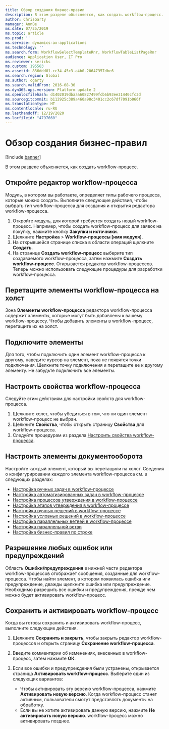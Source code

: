 ```yaml
---
title: Обзор создания бизнес-правил
description: В этом разделе объясняется, как создать workflow-процесс.
author: ChrisGarty
manager: AnnBe
ms.date: 07/25/2019
ms.topic: article
ms.prod: ''
ms.service: dynamics-ax-applications
ms.technology: ''
ms.search.form: WorkflowSelectTemplateRnr, WorkflowTableListPageRnr
audience: Application User, IT Pro
ms.reviewer: sericks
ms.custom: 195583
ms.assetid: 836ddd01-cc34-45c3-a4b0-20647357dbc6
ms.search.region: Global
ms.author: cgarty
ms.search.validFrom: 2016-08-30
ms.dyn365.ops.version: Platform update 2
ms.openlocfilehash: d1402019dbaaa60827499fcb6b93ee31440cfc3d
ms.sourcegitcommit: b112925c389a460a98c3401cc2c67df7091b066f
ms.translationtype: HT
ms.contentlocale: ru-RU
ms.lasthandoff: 12/19/2020
ms.locfileid: "4797660"
---
```

# <a name="create-workflows-overview"></a>Обзор создания бизнес-правил

[!include [banner](../includes/banner.md)]

В этом разделе объясняется, как создать workflow-процесс.

## <a name="open-the-workflow-editor"></a>Откройте редактор workflow-процесса

Модуль, в котором вы работаете, определяет типы рабочего процесса, которые можно создать. Выполните следующие действия, чтобы выбрать тип workflow-процесса для создания и открытия редактора workflow-процесса.

1. Откройте модуль, для которой требуется создать новый workflow-процесс. Например, чтобы создать workflow-процесс для заявок на покупку, нажмите кнопку **Закупки и источники**.
2. Щелкните **Настройка** &gt; **Workflow-процессы \[имя модуля\]**.
3. На открывшейся странице списка в области операций щелкните **Создать**.
4. На странице **Создать workflow-процесс** выберите тип создаваемого workflow-процесса, затем нажмите **Создать workflow-процесс**. Открывается редактор workflow-процессов. Теперь можно использовать следующие процедуры для разработки workflow-процесса.

## <a name="drag-workflow-elements-onto-the-canvas"></a>Перетащите элементы workflow-процесса на холст

Зона **Элементы workflow-процесса** редактора workflow-процесса содержит элементы, которые могут быть добавлены к вашему workflow-процессу. Чтобы добавить элементы в workflow-процесс, перетащите их на холст.

## <a name="connect-the-elements"></a>Подключите элементы

Для того, чтобы подключить один элемент workflow-процесса к другому, наведите курсор на элемент, пока не появятся точки подключения. Щелкните точку подключения и перетащите ее к другому элементу. Не забудьте подключить все элементы.

## <a name="configure-the-properties-of-the-workflow"></a>Настроить свойства workflow-процесса

Следуйте этим действиям для настройки свойств для workflow-процесса.

1. Щелкните холст, чтобы убедиться в том, что ни один элемент workflow-процесс не выбран.
2. Щелкните **Свойства**, чтобы открыть страницу **Свойства** для workflow-процесса.
3. Следуйте процедурам из раздела [Настроить свойства workflow-процесса](configure-workflow-properties.md).

## <a name="configure-the-elements-of-the-workflow"></a>Настроить элементы документооборота

Настройте каждый элемент, который вы перетащили на холст. Сведения о конфигурировании каждого элемента workflow-процесса см. в следующих разделах:

- [Настройка ручных задач в workflow-процессе](configure-manual-task-workflow.md)
- [Настройка автоматизированных задач в workflow-процессе](configure-automated-task-workflow.md)
- [Настройка процессов утверждения в workflow-процессе](configure-approval-process-workflow.md)
- [Настройка этапов утверждения в workflow-процессе](configure-approval-step-workflow.md)
- [Настройка ручных решений в workflow-процессе](configure-manual-decision-workflow.md)
- [Настройка условных решений в workflow-процессе](configure-conditional-decision-workflow.md)
- [Настройка параллельных ветвей в workflow-процессе](configure-parallel-activity-workflow.md)
- [Настройка параллельной ветви](configure-parallel-branch-workflow.md)
- [Настройка бизнес-правил по строке](configure-line-item-workflow.md)

## <a name="resolve-any-errors-or-warnings"></a>Разрешение любых ошибок или предупреждений

Область **Ошибки/предупреждения** в нижней части редактора workflow-процессов отображает сообщения, созданные для workflow-процесса. Чтобы найти элемент, в котором появилась ошибка или предупреждение, дважды щелкните ошибка или предупреждение. Необходимо разрешить все ошибки и предупреждения, прежде чем можно будет активировать workflow-процесс.

## <a name="save-and-activate-the-workflow"></a>Сохранить и активировать workflow-процесс

Когда вы готовы сохранить и активировать workflow-процесс, выполните следующие действия.

1. Щелкните **Сохранить и закрыть**, чтобы закрыть редактор workflow-процессов и открыть страницу **Сохранение workflow-процесса**.
2. Введите комментарии об изменениях, внесенных в workflow-процесс, затем нажмите **ОК**.
3. Если все ошибки и предупреждения были устранены, открывается страница **Активировать workflow-процесс**. Выберите один из следующих вариантов:

    - Чтобы активировать эту версию workflow-процесса, нажмите **Активировать новую версию**. Когда workflow-процесс станет активным, пользователи смогут представлять документы на обработку.
    - Если вы не хотите активировать данную версию, нажмите **Не активировать новую версию**. workflow-процесс можно активировать позднее.
